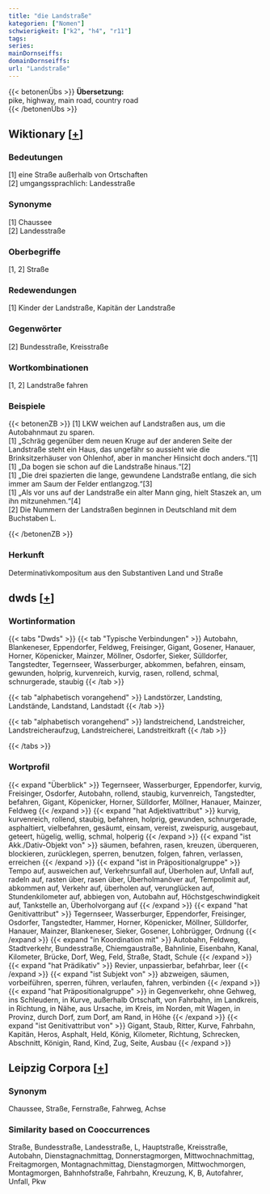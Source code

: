 ```yaml
---
title: "die Landstraße"
kategorien: ["Nomen"]
schwierigkeit: ["k2", "h4", "r11"]
tags:
series:
mainDornseiffs:
domainDornseiffs:
url: "Landstraße"
---
```


{{< betonenÜbs >}}
**Übersetzung:**  
pike, highway, main  road, country road  
{{< /betonenÜbs >}}

## Wiktionary [[+](https://de.wiktionary.org/wiki/Landstraße)]

### Bedeutungen
[1] eine Straße außerhalb von Ortschaften  
[2] umgangssprachlich: Landesstraße  

### Synonyme
[1] Chaussee  
[2] Landesstraße  

### Oberbegriffe
[1, 2] Straße  

### Redewendungen
[1] Kinder der Landstraße, Kapitän der Landstraße  

### Gegenwörter
[2] Bundesstraße, Kreisstraße  

### Wortkombinationen
[1, 2] Landstraße fahren  

### Beispiele
{{< betonenZB >}}
[1] LKW weichen auf Landstraßen aus, um die Autobahnmaut zu sparen.  
[1] „Schräg gegenüber dem neuen Kruge auf der anderen Seite der Landstraße steht ein Haus, das ungefähr so aussieht wie die Brinksitzerhäuser von Ohlenhof, aber in mancher Hinsicht doch anders.“[1]  
[1] „Da bogen sie schon auf die Landstraße hinaus.“[2]  
[1] „Die drei spazierten die lange, gewundene Landstraße entlang, die sich immer am Saum der Felder entlangzog.“[3]  
[1] „Als vor uns auf der Landstraße ein alter Mann ging, hielt Staszek an, um ihn mitzunehmen.“[4]  
[2] Die Nummern der Landstraßen beginnen in Deutschland mit dem Buchstaben L.  

{{< /betonenZB >}}
### Herkunft
Determinativkompositum aus den Substantiven Land und Straße  



## dwds [[+](https://www.dwds.de/wb/Landstraße)]

### Wortinformation
{{< tabs "Dwds" >}}
{{< tab "Typische Verbindungen" >}}
Autobahn, Blankeneser, Eppendorfer, Feldweg, Freisinger, Gigant, Gosener, Hanauer, Horner, Köpenicker, Mainzer, Möllner, Osdorfer, Sieker, Sülldorfer, Tangstedter, Tegernseer, Wasserburger, abkommen, befahren, einsam, gewunden, holprig, kurvenreich, kurvig, rasen, rollend, schmal, schnurgerade, staubig
{{< /tab >}}

{{< tab "alphabetisch vorangehend" >}}
Landstörzer, Landsting, Landstände, Landstand, Landstadt
{{< /tab >}}

{{< tab "alphabetisch vorangehend" >}}
landstreichend, Landstreicher, Landstreicheraufzug, Landstreicherei, Landstreitkraft
{{< /tab >}}

{{< /tabs >}}

### Wortprofil
{{< expand "Überblick" >}} Tegernseer, Wasserburger, Eppendorfer, kurvig, Freisinger, Osdorfer, Autobahn, rollend, staubig, kurvenreich, Tangstedter, befahren, Gigant, Köpenicker, Horner, Sülldorfer, Möllner, Hanauer, Mainzer, Feldweg {{< /expand >}}
{{< expand "hat Adjektivattribut" >}} kurvig, kurvenreich, rollend, staubig, befahren, holprig, gewunden, schnurgerade, asphaltiert, vielbefahren, gesäumt, einsam, vereist, zweispurig, ausgebaut, geteert, hügelig, wellig, schmal, holperig {{< /expand >}}
{{< expand "ist Akk./Dativ-Objekt von" >}} säumen, befahren, rasen, kreuzen, überqueren, blockieren, zurücklegen, sperren, benutzen, folgen, fahren, verlassen, erreichen {{< /expand >}}
{{< expand "ist in Präpositionalgruppe" >}} Tempo auf, ausweichen auf, Verkehrsunfall auf, Überholen auf, Unfall auf, radeln auf, rasten über, rasen über, Überholmanöver auf, Tempolimit auf, abkommen auf, Verkehr auf, überholen auf, verunglücken auf, Stundenkilometer auf, abbiegen von, Autobahn auf, Höchstgeschwindigkeit auf, Tankstelle an, Überholvorgang auf {{< /expand >}}
{{< expand "hat Genitivattribut" >}} Tegernseer, Wasserburger, Eppendorfer, Freisinger, Osdorfer, Tangstedter, Hammer, Horner, Köpenicker, Möllner, Sülldorfer, Hanauer, Mainzer, Blankeneser, Sieker, Gosener, Lohbrügger, Ordnung {{< /expand >}}
{{< expand "in Koordination mit" >}} Autobahn, Feldweg, Stadtverkehr, Bundesstraße, Chiemgaustraße, Bahnlinie, Eisenbahn, Kanal, Kilometer, Brücke, Dorf, Weg, Feld, Straße, Stadt, Schule {{< /expand >}}
{{< expand "hat Prädikativ" >}} Revier, unpassierbar, befahrbar, leer {{< /expand >}}
{{< expand "ist Subjekt von" >}} abzweigen, säumen, vorbeiführen, sperren, führen, verlaufen, fahren, verbinden {{< /expand >}}
{{< expand "hat Präpositionalgruppe" >}} in Gegenverkehr, ohne Gehweg, ins Schleudern, in Kurve, außerhalb Ortschaft, von Fahrbahn, im Landkreis, in Richtung, in Nähe, aus Ursache, im Kreis, im Norden, mit Wagen, in Provinz, durch Dorf, zum Dorf, am Rand, in Höhe {{< /expand >}}
{{< expand "ist Genitivattribut von" >}} Gigant, Staub, Ritter, Kurve, Fahrbahn, Kapitän, Heros, Asphalt, Held, König, Kilometer, Richtung, Schrecken, Abschnitt, Königin, Rand, Kind, Zug, Seite, Ausbau {{< /expand >}}

## Leipzig Corpora [[+](https://corpora.uni-leipzig.de/en/res?word=Landstraße&corpusId=deu_newscrawl-public_2018)]


### Synonym
Chaussee, Straße, Fernstraße, Fahrweg, Achse


### Similarity based on Cooccurrences
Straße, Bundesstraße, Landesstraße, L, Hauptstraße, Kreisstraße, Autobahn, Dienstagnachmittag, Donnerstagmorgen, Mittwochnachmittag, Freitagmorgen, Montagnachmittag, Dienstagmorgen, Mittwochmorgen, Montagmorgen, Bahnhofstraße, Fahrbahn, Kreuzung, K, B, Autofahrer, Unfall, Pkw

